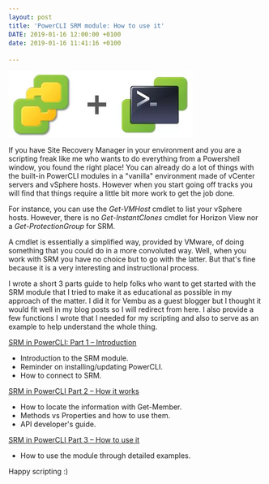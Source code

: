 ```yaml
---
layout: post
title: 'PowerCLI SRM module: How to use it'
DATE: 2019-01-16 12:00:00 +0100
date: 2019-01-16 11:41:16 +0100

---
```

![](/img/srm-pcli.JPG)

If you have Site Recovery Manager in your environment and you are a scripting freak like me who wants to do everything from a Powershell window, you found the right place! You can already do a lot of things with the built-in PowerCLI modules in a "vanilla" environment made of vCenter servers and vSphere hosts. However when you start going off tracks you will find that things require a little bit more work to get the job done.

For instance, you can use the _Get-VMHost_ cmdlet to list your vSphere hosts. However, there is no _Get-InstantClones_ cmdlet for Horizon View nor a _Get-ProtectionGroup_ for SRM.

A cmdlet is essentially a simplified way, provided by VMware, of doing something that you could do in a more convoluted way. Well, when you work with SRM you have no choice but to go with the latter. But that's fine because it is a very interesting and instructional process.

I wrote a short 3 parts guide to help folks who want to get started with the SRM module that I tried to make it as educational as possible in my approach of the matter. I did it for Vembu as a guest blogger but I thought it would fit well in my blog posts so I will redirect from here. I also provide a few functions I wrote that I needed for my scripting and also to serve as an example to help understand the whole thing. 

[SRM in PowerCLI: Part 1 – Introduction](https://www.vembu.com/blog/srm-powercli-introduction/ "SRM in PowerCLI part 1")

* Introduction to the SRM module.
* Reminder on installing/updating PowerCLI.
* How to connect to SRM.

[SRM in PowerCLI Part 2 – How it works](https://www.vembu.com/blog/srm-powercli-how-it-works/ "SRM in Powercli part 2")

* How to locate the information with Get-Member.
* Methods vs Properties and how to use them.
* API developer's guide.

[SRM in PowerCLI Part 3 – How to use it](https://www.vembu.com/blog/srm-powercli-how-to-use-part-3/ "SRM in PowerCLI part 3")

* How to use the module through detailed examples.

Happy scripting :)